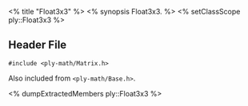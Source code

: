 <% title "Float3x3" %>
<% synopsis 
Float3x3.
%>
<% setClassScope ply::Float3x3 %>

## Header File

`#include <ply-math/Matrix.h>`

Also included from `<ply-math/Base.h>`.

<% dumpExtractedMembers ply::Float3x3 %>

